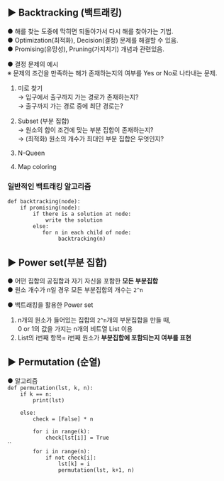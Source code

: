 ## ▶ Backtracking (백트래킹)
● 해를 찾는 도중에 막히면 되돌아가서 다시 해를 찾아가는 기법.  
● Optimization(최적화), Decision(결정) 문제를 해결할 수 있음.  
● Promising(유망성), Pruning(가지치기) 개념과 관련있음.  

● 결정 문제의 예시  
※ 문제의 조건을 만족하는 해가 존재하는지의 여부를 Yes or No로 나타내는 문제.  

1. 미로 찾기  
  → 입구에서 출구까지 가는 경로가 존재하는지?  
  → 출구까지 가는 경로 중에 최단 경로는?

2. Subset (부분 집합)  
  → 원소의 합이 조건에 맞는 부분 집합이 존재하는지?  
  → (최적화) 원소의 개수가 최대인 부분 집합은 무엇인지?  
  
3. N-Queen  
4. Map coloring  

### 일반적인 백트래킹 알고리즘 
`def backtracking(node):`  
`    if promising(node):`  
`        if there is a solution at node:`  
`            write the solution`  
`        else:`  
`            for n in each child of node: `  
`                backtracking(n)`  

## ▶ Power set(부분 집합)
● 어떤 집합의 공집합과 자기 자신을 포함한 **모든 부분집합**  
● 원소 개수가 n일 경우 모든 부분집합의 개수는 `2^n`  

● 백트래킹을 활용한 Power set  
1. n개의 원소가 들어있는 집합의 `2^n`개의 부분집합을 만들 때,  
  0 or 1의 값을 가지는 n개의 비트열 List 이용  
2. List의 i번째 항목= i번째 원소가 **부분집합에 포함되는지 여부를 표현**  


## ▶ Permutation (순열)
● 알고리즘  
`def permutation(lst, k, n):`  
`    if k == n:`  
`        print(lst)`  
  
`    else:`  
`        check = [False] * n`  
  
`        for i in range(k):`  
`            check[lst[i]] = True`  
``  
`        for i in range(n):`  
`            if not check[i]:`  
`                lst[k] = i`  
`                permutation(lst, k+1, n)`

